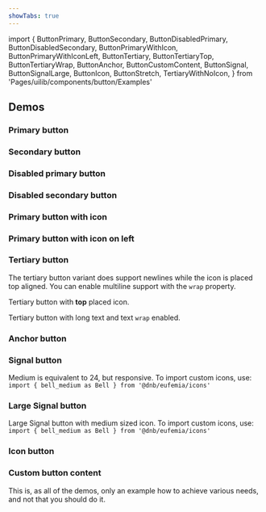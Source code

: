 ```yaml
---
showTabs: true
---
```


import {
ButtonPrimary,
ButtonSecondary,
ButtonDisabledPrimary,
ButtonDisabledSecondary,
ButtonPrimaryWithIcon,
ButtonPrimaryWithIconLeft,
ButtonTertiary,
ButtonTertiaryTop,
ButtonTertiaryWrap,
ButtonAnchor,
ButtonCustomContent,
ButtonSignal,
ButtonSignalLarge,
ButtonIcon,
ButtonStretch,
TertiaryWithNoIcon,
} from 'Pages/uilib/components/button/Examples'

## Demos

### Primary button

<ButtonPrimary />

### Secondary button

<ButtonSecondary />

### Disabled primary button

<ButtonDisabledPrimary />

### Disabled secondary button

<ButtonDisabledSecondary />

### Primary button with icon

<ButtonPrimaryWithIcon />

### Primary button with icon on left

<ButtonPrimaryWithIconLeft />

### Tertiary button

The tertiary button variant does support newlines while the icon is placed top aligned. You can enable multiline support with the `wrap` property.

<ButtonTertiary />

Tertiary button with **top** placed icon.

<ButtonTertiaryTop />

Tertiary button with long text and text `wrap` enabled.

<ButtonTertiaryWrap />

### Anchor button

<ButtonAnchor />

### Signal button

Medium is equivalent to 24, but responsive. To import custom icons, use: `import { bell_medium as Bell } from '@dnb/eufemia/icons'`

<ButtonSignal />

### Large Signal button

Large Signal button with medium sized icon. To import custom icons, use: `import { bell_medium as Bell } from '@dnb/eufemia/icons'`

<ButtonSignalLarge />

### Icon button

<ButtonIcon />

### Custom button content

This is, as all of the demos, only an example how to achieve various needs, and not that you should do it.

<ButtonCustomContent />

<ButtonStretch />
<TertiaryWithNoIcon />
